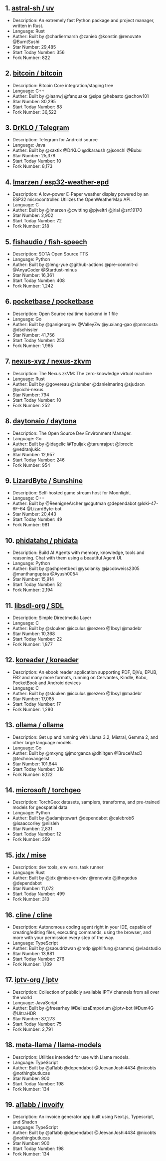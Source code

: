 ## 1. [astral-sh / uv](https://github.com/astral-sh/uv)
- Description: An extremely fast Python package and project manager, written in Rust.
- Language: Rust
- Auther: Built by @charliermarsh @zanieb @konstin @renovate @BurntSushi
- Star Number: 29,485
- Start Today Number: 356
- Fork Number: 822

## 2. [bitcoin / bitcoin](https://github.com/bitcoin/bitcoin)
- Description: Bitcoin Core integration/staging tree
- Language: C++
- Auther: Built by @laanwj @fanquake @sipa @hebasto @achow101
- Star Number: 80,295
- Start Today Number: 88
- Fork Number: 36,522

## 3. [DrKLO / Telegram](https://github.com/DrKLO/Telegram)
- Description: Telegram for Android source
- Language: Java
- Auther: Built by @xaxtix @DrKLO @dkaraush @jsonchi @Bubu
- Star Number: 25,378
- Start Today Number: 10
- Fork Number: 8,173

## 4. [lmarzen / esp32-weather-epd](https://github.com/lmarzen/esp32-weather-epd)
- Description: A low-power E-Paper weather display powered by an ESP32 microcontroller. Utilizes the OpenWeatherMap API.
- Language: C
- Auther: Built by @lmarzen @cwitting @pjveltri @jrial @srt19170
- Star Number: 2,902
- Start Today Number: 72
- Fork Number: 218

## 5. [fishaudio / fish-speech](https://github.com/fishaudio/fish-speech)
- Description: SOTA Open Source TTS
- Language: Python
- Auther: Built by @leng-yue @github-actions @pre-commit-ci @AnyaCoder @Stardust-minus
- Star Number: 16,361
- Start Today Number: 408
- Fork Number: 1,242

## 6. [pocketbase / pocketbase](https://github.com/pocketbase/pocketbase)
- Description: Open Source realtime backend in 1 file
- Language: Go
- Auther: Built by @ganigeorgiev @ValleyZw @yuxiang-gao @pnmcosta @dschissler
- Star Number: 41,756
- Start Today Number: 253
- Fork Number: 1,965

## 7. [nexus-xyz / nexus-zkvm](https://github.com/nexus-xyz/nexus-zkvm)
- Description: The Nexus zkVM: The zero-knowledge virtual machine
- Language: Rust
- Auther: Built by @govereau @slumber @danielmarinq @sjudson @yoichi-nexus
- Star Number: 794
- Start Today Number: 10
- Fork Number: 252

## 8. [daytonaio / daytona](https://github.com/daytonaio/daytona)
- Description: The Open Source Dev Environment Manager.
- Language: Go
- Auther: Built by @idagelic @Tpuljak @tarunrajput @lbrecic @vedranjukic
- Star Number: 12,957
- Start Today Number: 246
- Fork Number: 954

## 9. [LizardByte / Sunshine](https://github.com/LizardByte/Sunshine)
- Description: Self-hosted game stream host for Moonlight.
- Language: C++
- Auther: Built by @ReenigneArcher @cgutman @dependabot @loki-47-6F-64 @LizardByte-bot
- Star Number: 20,443
- Start Today Number: 49
- Fork Number: 981

## 10. [phidatahq / phidata](https://github.com/phidatahq/phidata)
- Description: Build AI Agents with memory, knowledge, tools and reasoning. Chat with them using a beautiful Agent UI.
- Language: Python
- Auther: Built by @ashpreetbedi @ysolanky @jacobweiss2305 @manthanguptaa @Ayush0054
- Star Number: 15,914
- Start Today Number: 52
- Fork Number: 2,194

## 11. [libsdl-org / SDL](https://github.com/libsdl-org/SDL)
- Description: Simple Directmedia Layer
- Language: C
- Auther: Built by @slouken @icculus @sezero @1bsyl @madebr
- Star Number: 10,368
- Start Today Number: 22
- Fork Number: 1,877

## 12. [koreader / koreader](https://github.com/koreader/koreader)
- Description: An ebook reader application supporting PDF, DjVu, EPUB, FB2 and many more formats, running on Cervantes, Kindle, Kobo, PocketBook and Android devices
- Language: C
- Auther: Built by @slouken @icculus @sezero @1bsyl @madebr
- Star Number: 17,085
- Start Today Number: 17
- Fork Number: 1,280

## 13. [ollama / ollama](https://github.com/ollama/ollama)
- Description: Get up and running with Llama 3.2, Mistral, Gemma 2, and other large language models.
- Language: Go
- Auther: Built by @mxyng @jmorganca @dhiltgen @BruceMacD @technovangelist
- Star Number: 101,644
- Start Today Number: 318
- Fork Number: 8,122

## 14. [microsoft / torchgeo](https://github.com/microsoft/torchgeo)
- Description: TorchGeo: datasets, samplers, transforms, and pre-trained models for geospatial data
- Language: Python
- Auther: Built by @adamjstewart @dependabot @calebrob6 @isaaccorley @nilsleh
- Star Number: 2,831
- Start Today Number: 12
- Fork Number: 359

## 15. [jdx / mise](https://github.com/jdx/mise)
- Description: dev tools, env vars, task runner
- Language: Rust
- Auther: Built by @jdx @mise-en-dev @renovate @jthegedus @dependabot
- Star Number: 11,072
- Start Today Number: 499
- Fork Number: 310

## 16. [cline / cline](https://github.com/cline/cline)
- Description: Autonomous coding agent right in your IDE, capable of creating/editing files, executing commands, using the browser, and more with your permission every step of the way.
- Language: TypeScript
- Auther: Built by @saoudrizwan @mdp @philfung @sammcj @vladstudio
- Star Number: 13,881
- Start Today Number: 276
- Fork Number: 1,109

## 17. [iptv-org / iptv](https://github.com/iptv-org/iptv)
- Description: Collection of publicly available IPTV channels from all over the world
- Language: JavaScript
- Auther: Built by @freearhey @BellezaEmporium @iptv-bot @Dum4G @UltraHDR
- Star Number: 87,273
- Start Today Number: 75
- Fork Number: 2,791

## 18. [meta-llama / llama-models](https://github.com/meta-llama/llama-models)
- Description: Utilities intended for use with Llama models.
- Language: TypeScript
- Auther: Built by @al1abb @dependabot @JeevanJoshi4434 @nicobts @nothingbutlucas
- Star Number: 900
- Start Today Number: 198
- Fork Number: 134

## 19. [al1abb / invoify](https://github.com/al1abb/invoify)
- Description: An invoice generator app built using Next.js, Typescript, and Shadcn
- Language: TypeScript
- Auther: Built by @al1abb @dependabot @JeevanJoshi4434 @nicobts @nothingbutlucas
- Star Number: 900
- Start Today Number: 198
- Fork Number: 134